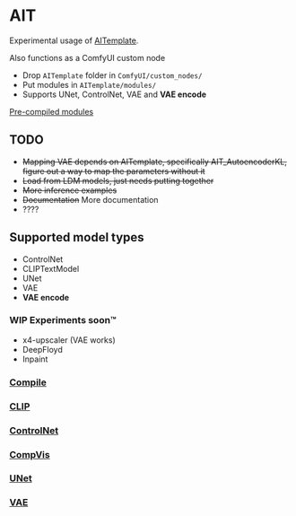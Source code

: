 # AIT
 
Experimental usage of [AITemplate](https://github.com/facebookincubator/AITemplate).

Also functions as a ComfyUI custom node
* Drop `AITemplate` folder in `ComfyUI/custom_nodes/`
* Put modules in `AITemplate/modules/`
* Supports UNet, ControlNet, VAE and **VAE encode**

[Pre-compiled modules](https://huggingface.co/datasets/hlky/aitemplate)

## TODO

* ~~Mapping VAE depends on AITemplate, specifically AIT_AutoencoderKL, figure out a way to map the parameters without it~~
* ~~Load from LDM models, just needs putting together~~
* ~~More inference examples~~
* ~~Documentation~~ More documentation
* ????

## Supported model types
* ControlNet
* CLIPTextModel
* UNet
* VAE
* **VAE encode**

### WIP Experiments soon:tm:
* x4-upscaler (VAE works)
* DeepFloyd
* Inpaint

### [Compile](https://github.com/hlky/AIT/blob/main/docs/compile.md)

### [CLIP](https://github.com/hlky/AIT/blob/main/docs/clip.md)

### [ControlNet](https://github.com/hlky/AIT/blob/main/docs/controlnet.md)

### [CompVis](https://github.com/hlky/AIT/blob/main/docs/compvis.md)

### [UNet](https://github.com/hlky/AIT/blob/main/docs/unet.md)

### [VAE](https://github.com/hlky/AIT/blob/main/docs/vae.md)
